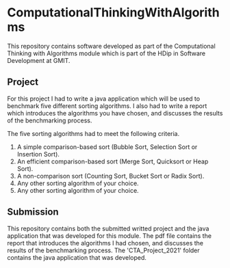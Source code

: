 # ComputationalThinkingWithAlgorithms
This repository contains software developed as part of the Computational Thinking with Algorithms module which is part of the HDip in Software Development at GMIT.

## Project

For this project I had to write a java application which will be used to benchmark five different sorting algorithms. I also had to write a report which introduces the algorithms you have chosen, and discusses the results of the benchmarking process.

The five sorting algorithms had to meet the following criteria.

  1. A simple comparison-based sort (Bubble Sort, Selection Sort or Insertion Sort).
  2. An efficient comparison-based sort (Merge Sort, Quicksort or Heap Sort).
  3. A non-comparison sort (Counting Sort, Bucket Sort or Radix Sort).
  4. Any other sorting algorithm of your choice.
  5. Any other sorting algorithm of your choice.

## Submission

This repository contains both the submitted writted project and the java application that was developed for this module. The pdf file contains the report that introduces the algorithms I had chosen, and discusses the results of the benchmarking process. The 'CTA_Project_2021' folder contains the java application that was developed.
